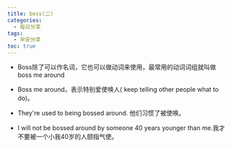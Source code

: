 ```yaml
---
title: boss(二)
categories:
  - 每日分享
tags:
  - 早安分享
toc: true 
---
```



* Boss除了可以作名词，它也可以做动词来使用，最常用的动词词组就叫做boss me around

* Boss me around，表示特别爱使唤人( keep telling other people what to do)。
* They're used to being bossed around. 他们习惯了被使唤。
* I will not be bossed around by someone 40 years younger than me.我才不要被一个小我40岁的人颐指气使。


